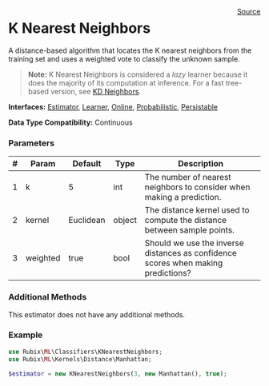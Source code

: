 <span style="float:right;"><a href="https://github.com/RubixML/RubixML/blob/master/src/Classifiers/KNearestNeighbors.php">Source</a></span>

# K Nearest Neighbors
A distance-based algorithm that locates the K nearest neighbors from the training set and uses a weighted vote to classify the unknown sample.

> **Note:** K Nearest Neighbors is considered a *lazy* learner because it does the majority of its computation at inference. For a fast tree-based version, see [KD Neighbors](#k-d-neighbors).

**Interfaces:** [Estimator](../estimator.md), [Learner](../learner.md), [Online](../online.md), [Probabilistic](../probabilistic.md), [Persistable](../persistable.md)

**Data Type Compatibility:** Continuous

### Parameters
| # | Param | Default | Type | Description |
|---|---|---|---|---|
| 1 | k | 5 | int | The number of nearest neighbors to consider when making a prediction. |
| 2 | kernel | Euclidean | object | The distance kernel used to compute the distance between sample points. |
| 3 | weighted | true | bool | Should we use the inverse distances as confidence scores when making predictions? |

### Additional Methods
This estimator does not have any additional methods.

### Example
```php
use Rubix\ML\Classifiers\KNearestNeighbors;
use Rubix\ML\Kernels\Distance\Manhattan;

$estimator = new KNearestNeighbors(3, new Manhattan(), true);
```